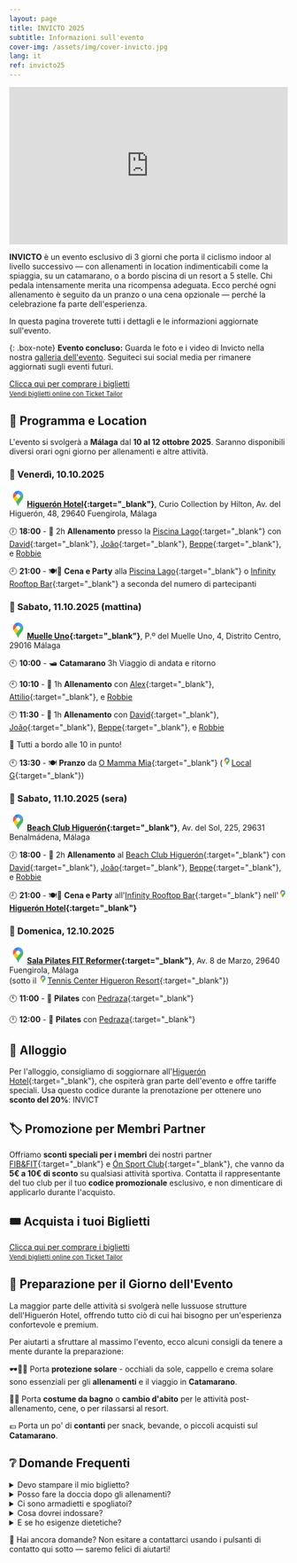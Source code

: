 ```yaml
---
layout: page
title: INVICTO 2025
subtitle: Informazioni sull'evento
cover-img: /assets/img/cover-invicto.jpg
lang: it
ref: invicto25
---
```


<div style="position: relative; padding-bottom: 56.25%; height: 0; overflow: hidden; max-width: 100%;">
  <iframe src="https://www.youtube.com/embed/1keTpFCyxaY" 
          frameborder="0" 
          allow="accelerometer; autoplay; encrypted-media; gyroscope; picture-in-picture" 
          allowfullscreen 
          style="position: absolute; top: 0; left: 0; width: 100%; height: 100%;">
  </iframe>
</div>

**INVICTO** è un evento esclusivo di 3 giorni che porta il ciclismo indoor al livello successivo — con allenamenti in location indimenticabili come la spiaggia, su un catamarano, o a bordo piscina di un resort a 5 stelle. Chi pedala intensamente merita una ricompensa adeguata. Ecco perché ogni allenamento è seguito da un pranzo o una cena opzionale — perché la celebrazione fa parte dell'esperienza.

In questa pagina troverete tutti i dettagli e le informazioni aggiornate sull'evento.

{: .box-note}
**Evento concluso:** Guarda le foto e i video di Invicto nella nostra [galleria dell'evento](/it/p/gallery/events). Seguiteci sui social media per rimanere aggiornati sugli eventi futuri.

<!-- Ticket Tailor: All events (https://app.tickettailor.com/widget-embed-codes) -->
<div class="tt-widget"><div class="tt-widget-fallback"><p><a href="https://www.tickettailor.com/all-tickets/sporti/?ref=website_widget&show_search_filter=true&show_date_filter=true&show_sort=true" target="_blank">Clicca qui per comprare i biglietti</a><br /><small><a href="https://www.tickettailor.com?rf=wdg_252091" class="tt-widget-powered">Vendi biglietti online con Ticket Tailor</a></small></p></div><script src="https://cdn.tickettailor.com/js/widgets/min/widget.js" data-url="https://www.tickettailor.com/all-tickets/sporti/?ref=website_widget&show_search_filter=true&show_date_filter=true&show_sort=true" data-type="inline" data-inline-minimal="false" data-inline-show-logo="false" data-inline-bg-fill="true" data-inline-inherit-ref-from-url-param="" data-inline-ref="website_widget"></script></div>

## 🧭 Programma e Location

L'evento si svolgerà a **Málaga** dal **10 al 12 ottobre 2025**. Saranno disponibili diversi orari ogni giorno per allenamenti e altre attività.

### 📅 Venerdì, 10.10.2025

**[![📍](/assets/img/google-maps-32p.png)Higuerón Hotel](https://maps.app.goo.gl/TFXyG9A6kBvdFKBs7){:target="_blank"}**,
 Curio Collection by Hilton, Av. del Higuerón, 48, 29640 Fuengirola, Málaga

🕖 **18:00** - 🚴 2h **Allenamento** presso la [Piscina Lago](){:target="_blank"} con
 [David](https://www.instagram.com/davidperezaquerreta){:target="_blank"},
 [João](https://www.instagram.com/ptjoaovalente){:target="_blank"},
 [Beppe](https://www.instagram.com/beppemeglio){:target="_blank"}, e
 [Robbie](/p/trainers)

🕘 **21:00** - 🍽️🎉 **Cena e Party** alla [Piscina Lago](){:target="_blank"} o [Infinity Rooftop Bar](https://www.instagram.com/infinity_rooftop?igsh=NGdlc3RpNnZ5em5n){:target="_blank"} a seconda del numero di partecipanti

### 📅 Sabato, 11.10.2025 (mattina)

**[![📍](/assets/img/google-maps-32p.png)Muelle Uno](https://maps.app.goo.gl/PPqABMhNpAQTNfpa9){:target="_blank"}**, P.º del Muelle Uno, 4, Distrito Centro, 29016 Málaga

🕙 **10:00** - 🛥️ **Catamarano** 3h Viaggio di andata e ritorno

🕙 **10:10** - 🚴 1h **Allenamento** con
 [Alex](https://www.instagram.com/alexfitnesslife){:target="_blank"},
 [Attilio](https://www.instagram.com/attilio.conte){:target="_blank"}, e
 [Robbie](/p/trainers)

🕙 **11:30** - 🚴 1h **Allenamento** con
 [David](https://www.instagram.com/davidperezaquerreta){:target="_blank"},
 [João](https://www.instagram.com/ptjoaovalente){:target="_blank"},
 [Beppe](https://www.instagram.com/beppemeglio){:target="_blank"}, e
 [Robbie](/p/trainers)

📢 Tutti a bordo alle 10 in punto!

🕙 **13:30** - 🍽️ **Pranzo** da [O Mamma Mia](https://www.instagram.com/omammamia_malaga?igsh=b3o0c25vdXRiazBm){:target="_blank"} ([![📍](/assets/img/google-maps-16p.png)Local G](https://maps.app.goo.gl/GABkW4wtx6GvBXvTA){:target="_blank"})

### 📅 Sabato, 11.10.2025 (sera)

**[![📍](/assets/img/google-maps-32p.png)Beach Club Higuerón](https://maps.app.goo.gl/Z57YycML1ffvRcDF9){:target="_blank"}**, Av. del Sol, 225, 29631 Benalmádena, Málaga

🕖 **18:00** - 🚴 2h **Allenamento** al [Beach Club Higuerón](https://thebeachclubhigueron.com/){:target="_blank"} con
 [David](https://www.instagram.com/davidperezaquerreta){:target="_blank"},
 [João](https://www.instagram.com/ptjoaovalente){:target="_blank"},
 [Beppe](https://www.instagram.com/beppemeglio){:target="_blank"}, e
 [Robbie](/p/trainers)

🕘 **21:00** - 🍽️🎉 **Cena e Party** all'[Infinity Rooftop Bar](https://www.instagram.com/infinity_rooftop?igsh=NGdlc3RpNnZ5em5n){:target="_blank"} nell'**[![📍](/assets/img/google-maps-16p.png)Higuerón Hotel](https://maps.app.goo.gl/TFXyG9A6kBvdFKBs7){:target="_blank"}**

### 📅 Domenica, 12.10.2025

**[![📍](/assets/img/google-maps-32p.png)Sala Pilates FIT Reformer](https://maps.app.goo.gl/6xjDATnaRcxikdyH7){:target="_blank"}**, Av. 8 de Marzo, 29640 Fuengirola, Málaga  
(sotto il [![📍](/assets/img/google-maps-16p.png)Tennis Center Higueron Resort](https://maps.app.goo.gl/x7zyfmfmD8hon7GK9){:target="_blank"})

🕚 **11:00** - 🧘 **Pilates** con [Pedraza](https://www.instagram.com/begopedrazapilates){:target="_blank"}

🕛 **12:00** - 🧘 **Pilates** con [Pedraza](https://www.instagram.com/begopedrazapilates){:target="_blank"}

## 🏨 Alloggio

Per l'alloggio, consigliamo di soggiornare all'[Higuerón Hotel](https://www.hilton.com/en/hotels/agprhqq-higueron-hotel-malaga/){:target="_blank"},
che ospiterà gran parte dell'evento e offre tariffe speciali. Usa questo codice durante la prenotazione per ottenere uno **sconto del 20%**: INVICT

## 🏷️ Promozione per Membri Partner

Offriamo **sconti speciali per i membri** dei nostri partner [FIB&FIT](https://www.fibefit.it/){:target="_blank"} e [Ón Sport Club](https://higueronsportclub.com/es/){:target="_blank"}, che vanno da **5€ a 10€ di sconto** su qualsiasi attività sportiva. Contatta il rappresentante del tuo club per il tuo **codice promozionale** esclusivo, e non dimenticare di applicarlo durante l'acquisto.

## 🎟️ Acquista i tuoi Biglietti
<!-- Ticket Tailor: All events (https://app.tickettailor.com/widget-embed-codes) -->
<div class="tt-widget"><div class="tt-widget-fallback"><p><a href="https://www.tickettailor.com/all-tickets/sporti/?ref=website_widget&show_search_filter=true&show_date_filter=true&show_sort=true" target="_blank">Clicca qui per comprare i biglietti</a><br /><small><a href="https://www.tickettailor.com?rf=wdg_252091" class="tt-widget-powered">Vendi biglietti online con Ticket Tailor</a></small></p></div><script src="https://cdn.tickettailor.com/js/widgets/min/widget.js" data-url="https://www.tickettailor.com/all-tickets/sporti/?ref=website_widget&show_search_filter=true&show_date_filter=true&show_sort=true" data-type="inline" data-inline-minimal="false" data-inline-show-logo="false" data-inline-bg-fill="true" data-inline-inherit-ref-from-url-param="" data-inline-ref="website_widget"></script></div>

## 🎒 Preparazione per il Giorno dell'Evento

La maggior parte delle attività si svolgerà nelle lussuose strutture dell'Higuerón Hotel, offrendo tutto ciò di cui hai bisogno per un'esperienza confortevole e premium.

Per aiutarti a sfruttare al massimo l'evento, ecco alcuni consigli da tenere a mente durante la preparazione:

🕶️🧢🧴 Porta **protezione solare** - occhiali da sole, cappello e crema solare sono essenziali per gli **allenamenti** e il viaggio in **Catamarano**.

👙👗 Porta **costume da bagno** o **cambio d'abito** per le attività post-allenamento, cene, o per rilassarsi al resort.

💶 Porta un po' di **contanti** per snack, bevande, o piccoli acquisti sul **Catamarano**.

## ❔ Domande Frequenti

<details>
  <summary>Devo stampare il mio biglietto?</summary>
  Non è necessario stamparlo a meno che tu non lo preferisca. Possiamo scansionare il tuo biglietto direttamente dal tuo telefono — assicurati solo che il codice QR sia visibile, sia nella tua email che come screenshot. Supportiamo anche i Pass di Apple Wallet.<br>
  <br>
</details>
<details>
  <summary>Posso fare la doccia dopo gli allenamenti?</summary>
  Ci sono docce all'Higuerón Hotel e al Beach Club ma non sul Catamarano. Tuttavia, ci sono servizi igienici pubblici a Muelle Uno dove puoi rinfrescarti.<br>
  <br>
</details>
<details>
  <summary>Ci sono armadietti e spogliatoi?</summary>
  Ci sono spogliatoi e armadietti all'Higuerón Hotel sia per ospiti interni che esterni, che possono essere utilizzati anche quando si partecipa a eventi al Beach Club. Il Catamarano, tuttavia, non ha spogliatoi.<br>
  <br>
</details>
<details>
  <summary>Cosa dovrei indossare?</summary>
  Consigliamo abbigliamento sportivo per gli allenamenti, e qualcosa di comodo o casual da resort per i pasti e gli eventi post-allenamento. Potresti voler portare un costume da bagno per l'esperienza del Beach Club.<br>
  <br>
</details>
<details>
  <summary>E se ho esigenze dietetiche?</summary>
  Faremo del nostro meglio per accontentarti! Ti preghiamo di contattarci in anticipo per farci sapere di eventuali allergie o preferenze dietetiche, specialmente se prevedi di partecipare ai pranzi o alle cene.<br>
  <br>
</details>

💬 Hai ancora domande? Non esitare a contattarci usando i pulsanti di contatto qui sotto — saremo felici di aiutarti!
